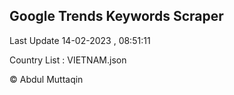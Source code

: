 

## Google Trends Keywords Scraper 
 
Last Update 14-02-2023 , 08:51:11

Country List :
VIETNAM.json



© Abdul Muttaqin 
